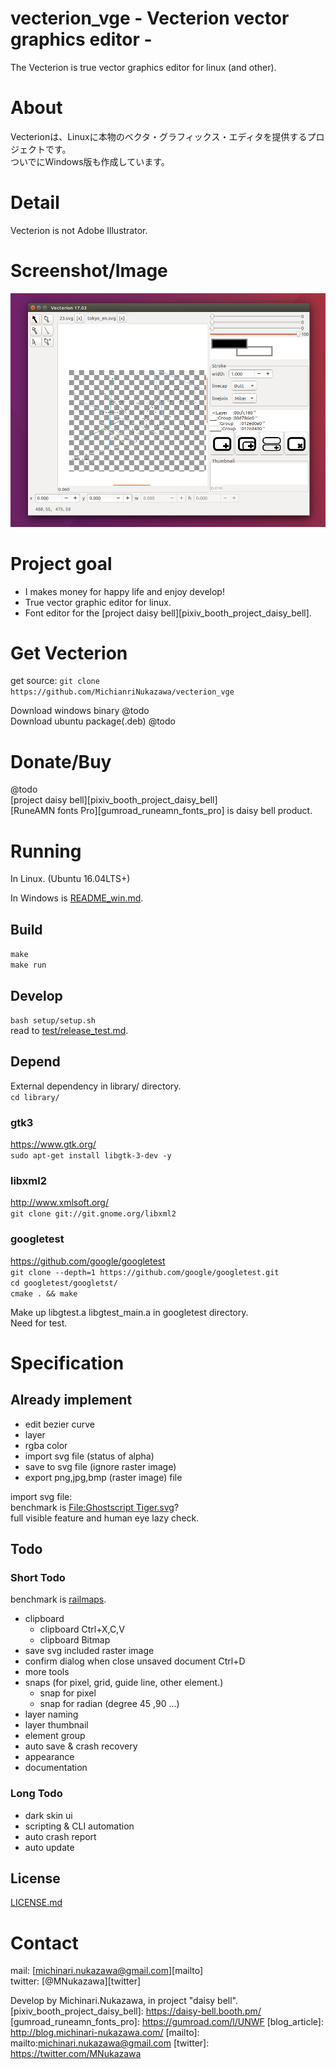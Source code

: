 vecterion_vge - Vecterion vector graphics editor -
====

The Vecterion is true vector graphics editor for linux (and other).  

# About
Vecterionは、Linuxに本物のベクタ・グラフィックス・エディタを提供するプロジェクトです。  
ついでにWindows版も作成しています。  

# Detail
Vecterion is not Adobe Illustrator.  

# Screenshot/Image
![vecterion](document/image/vecterion_vge_17.03.png)  

# Project goal
- I makes money for happy life and enjoy develop!
- True vector graphic editor for linux.
- Font editor for the [project daisy bell][pixiv_booth_project_daisy_bell].

# Get Vecterion
get source: `git clone https://github.com/MichianriNukazawa/vecterion_vge`  

Download windows binary @todo  
Download ubuntu package(.deb) @todo  

# Donate/Buy
@todo  
[project daisy bell][pixiv_booth_project_daisy_bell]  
[RuneAMN fonts Pro][gumroad_runeamn_fonts_pro] is daisy bell product.  

# Running
In Linux. (Ubuntu 16.04LTS+)  

In Windows is [README_win.md](README_win.md).  

## Build
`make`  
`make run`  

## Develop
`bash setup/setup.sh`  
read to [test/release_test.md](test/release_test.md).  

## Depend
External dependency in library/ directory.  
`cd library/`  

### gtk3
https://www.gtk.org/  
`sudo apt-get install libgtk-3-dev -y`  

### libxml2
http://www.xmlsoft.org/  
`git clone git://git.gnome.org/libxml2`  

### googletest
https://github.com/google/googletest  
`git clone --depth=1 https://github.com/google/googletest.git`  
`cd googletest/googletst/`  
`cmake . && make`  

Make up libgtest.a libgtest_main.a in googletest directory.  
Need for test.  

# Specification

## Already implement
- edit bezier curve
- layer
- rgba color
- import svg file (status of alpha)
- save to svg file (ignore raster image)
- export png,jpg,bmp (raster image) file

import svg file:  
benchmark is [File:Ghostscript Tiger.svg](https://commons.wikimedia.org/wiki/File:Ghostscript_Tiger.svg)?  
 full visible feature and human eye lazy check.  

## Todo
### Short Todo
benchmark is [railmaps](https://github.com/hashcc/railmaps).  

- clipboard
    - clipboard Ctrl+X,C,V
    - clipboard Bitmap
- save svg included raster image
- confirm dialog when close unsaved document Ctrl+D
- more tools
- snaps (for pixel, grid, guide line, other element.)
    - snap for pixel
    - snap for radian (degree 45 ,90 ...)
- layer naming
- layer thumbnail
- element group
- auto save & crash recovery
- appearance
- documentation

### Long Todo
- dark skin ui
- scripting & CLI automation
- auto crash report
- auto update

## License
[LICENSE.md](LICENSE.md)  

# Contact
mail: [michinari.nukazawa@gmail.com][mailto]  
twitter: [@MNukazawa][twitter]  

Develop by Michinari.Nukazawa, in project "daisy bell".
[pixiv_booth_project_daisy_bell]: https://daisy-bell.booth.pm/
[gumroad_runeamn_fonts_pro]: https://gumroad.com/l/UNWF
[blog_article]: http://blog.michinari-nukazawa.com/
[mailto]: mailto:michinari.nukazawa@gmail.com
[twitter]: https://twitter.com/MNukazawa

